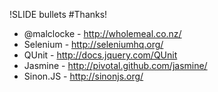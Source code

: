 !SLIDE bullets
#Thanks!
* @malclocke - http://wholemeal.co.nz/
* Selenium - http://seleniumhq.org/
* QUnit - http://docs.jquery.com/QUnit
* Jasmine - http://pivotal.github.com/jasmine/
* Sinon.JS - http://sinonjs.org/
